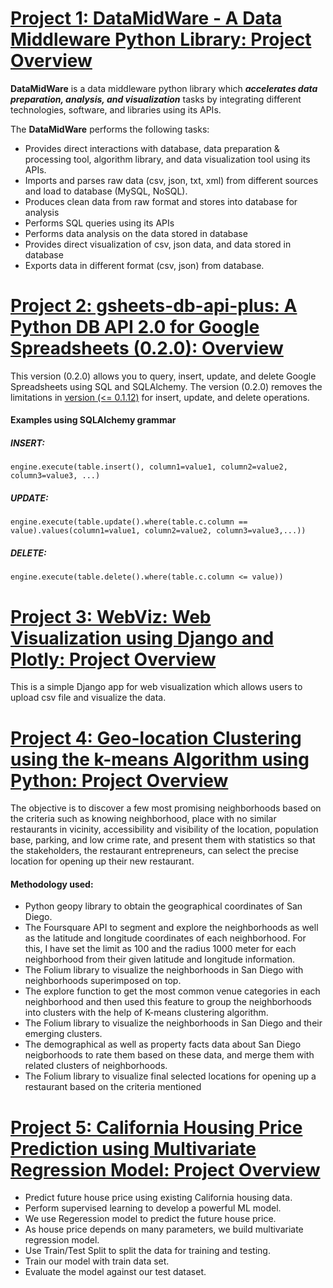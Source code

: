 # [Project 1: DataMidWare - A Data Middleware Python Library: Project Overview](https://github.com/JagritiG/data-middleware)

**DataMidWare** is a data middleware python library which ***accelerates data preparation, analysis, and visualization*** tasks by integrating
different technologies, software, and libraries using its APIs.

The **DataMidWare** performs the following tasks:
- Provides direct interactions with database, data preparation & processing tool, algorithm library, and data visualization tool using its APIs.
- Imports and parses raw data (csv, json, txt, xml) from different sources and load to database (MySQL, NoSQL).
- Produces clean data from raw format and stores into database for analysis
- Performs SQL queries using its APIs
- Performs data analysis on the data stored in database
- Provides direct visualization of csv, json data, and data stored in database
- Exports data in different format (csv, json) from database.

# [Project 2: gsheets-db-api-plus: A Python DB API 2.0 for Google Spreadsheets (0.2.0): Overview](https://github.com/JagritiG/gsheet-db-api-plus)
This version (0.2.0) allows you to query, insert, update, and delete Google Spreadsheets using SQL and SQLAlchemy.
The version (0.2.0) removes the limitations in [version (<= 0.1.12)](https://github.com/betodealmeida/gsheets-db-api) for insert, update, and delete operations.
#### Examples using SQLAlchemy grammar
##### INSERT:
```
engine.execute(table.insert(), column1=value1, column2=value2, column3=value3, ...)
```
##### UPDATE:
```
engine.execute(table.update().where(table.c.column == value).values(column1=value1, column2=value2, column3=value3,...))
```
##### DELETE:
```
engine.execute(table.delete().where(table.c.column <= value))
```

# [Project 3: WebViz: Web Visualization using Django and Plotly: Project Overview](https://github.com/JagritiG/django-webviz)
This is a simple Django app for web visualization which allows users to upload csv file and visualize the data.

# [Project 4: Geo-location Clustering using the k-means Algorithm using Python: Project Overview](https://github.com/JagritiG/Coursera_Capstone/blob/main/notebook/capstone_project_the_battle_of_neighborhoods_report_week2.ipynb)
The objective is to discover a few most promising neighborhoods based on the criteria such as knowing neighborhood, place with no similar restaurants in vicinity, accessibility and visibility of the location, population base, parking, and low crime rate, and present them with statistics so that the stakeholders, the restaurant entrepreneurs, can select the precise location for opening up their new restaurant.
#### Methodology used:
- Python geopy library to obtain the geographical coordinates of San Diego.
- The Foursquare API to segment and explore the neighborhoods as well as the latitude and longitude coordinates of each neighborhood. For this, I have set the limit as 100 and the radius 1000 meter for each neighborhood from their given latitude and longitude information.
- The Folium library to visualize the neighborhoods in San Diego with neighborhoods superimposed on top.
- The explore function to get the most common venue categories in each neighborhood and then used this feature to group the neighborhoods into clusters with the help of K-means clustering algorithm.
- The Folium library to visualize the neighborhoods in San Diego and their emerging clusters.
- The demographical as well as property facts data about San Diego neigborhoods to rate them based on these data, and merge them with related clusters of neighborhoods.
- The Folium library to visualize final selected locations for opening up a restaurant based on the criteria mentioned

# [Project 5: California Housing Price Prediction using Multivariate Regression Model: Project Overview](https://github.com/JagritiG/machine_learning/blob/main/projects/house_price_prediction_regr_v1.ipynb)
- Predict future house price using existing California housing data.
- Perform supervised learning to develop a powerful ML model.
- We use Regeression model to predict the future house price.
- As house price depends on many parameters, we build multivariate regression model.
- Use Train/Test Split to split the data for training and testing.
- Train our model with train data set.
- Evaluate the model against our test dataset.
